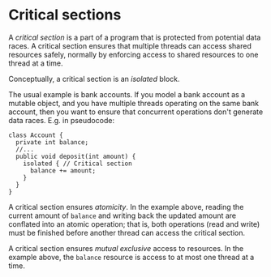 # Critical sections

A *critical section* is a part of a program that is protected from potential data races. A critical section ensures that multiple threads can access shared resources safely, normally by enforcing access to shared resources to one thread at a time.

Conceptually, a critical section is an *isolated* block.

The usual example is bank accounts. If you model a bank account as a mutable object, and you have multiple threads operating on the same bank account, then you want to ensure that concurrent operations don't generate data races. E.g. in pseudocode:

```
class Account {
  private int balance;
  //...
  public void deposit(int amount) {
    isolated { // Critical section
      balance += amount;
    }
  }
}
```

A critical section ensures *atomicity*. In the example above, reading the current amount of `balance` and writing back the updated amount are conflated into an atomic operation; that is, both operations (read and write) must be finished before another thread can access the critical section.

A critical section ensures *mutual exclusive* access to resources. In the example above, the `balance` resource is access to at most one thread at a time.